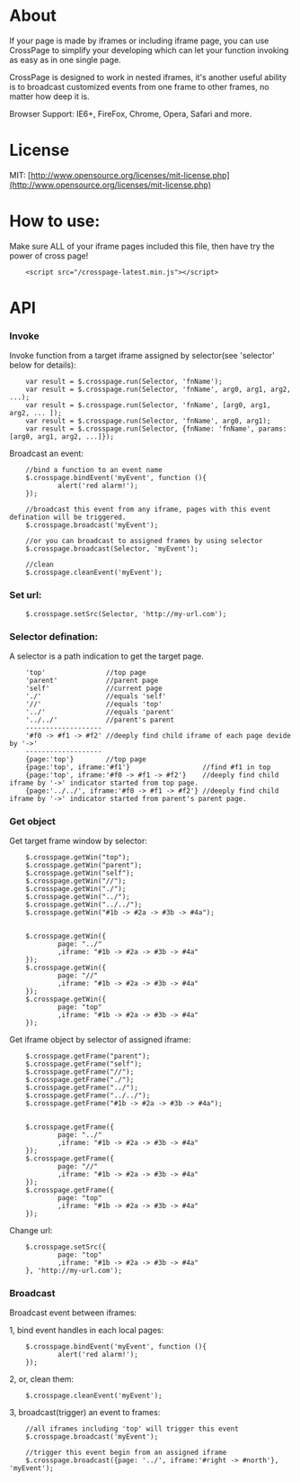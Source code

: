 About
=======

If your page is made by iframes or including iframe page, you can use CrossPage to simplify your developing which can let your function invoking as easy as in one single page.

CrossPage is designed to work in nested iframes, it's another useful ability is to broadcast customized events from one frame to other frames, no matter how deep it is.

Browser Support: IE6+, FireFox, Chrome, Opera, Safari and more.

License
=======
MIT: [http://www.opensource.org/licenses/mit-license.php](http://www.opensource.org/licenses/mit-license.php)


How to use:
=======
Make sure ALL of your iframe pages included this file, then have try the power of cross page!

        <script src="/crosspage-latest.min.js"></script>
        


API
=======

### Invoke

Invoke function from a target iframe assigned by selector(see 'selector' below for details):

        var result = $.crosspage.run(Selector, 'fnName');
        var result = $.crosspage.run(Selector, 'fnName', arg0, arg1, arg2, ...);
        var result = $.crosspage.run(Selector, 'fnName', [arg0, arg1, arg2, ... ]);
        var result = $.crosspage.run(Selector, 'fnName', arg0, arg1);
        var result = $.crosspage.run(Selector, {fnName: 'fnName', params:[arg0, arg1, arg2, ...]});


Broadcast an event:
        
        //bind a function to an event name
        $.crosspage.bindEvent('myEvent', function (){
                alert('red alarm!');
        });
        
        //broadcast this event from any iframe, pages with this event defination will be triggered. 
        $.crosspage.broadcast('myEvent');
        
        //or you can broadcast to assigned frames by using selector
        $.crosspage.broadcast(Selector, 'myEvent');
        
        //clean
        $.crosspage.cleanEvent('myEvent');
        

### Set url:
        
        $.crosspage.setSrc(Selector, 'http://my-url.com');


### Selector defination:
A selector is a path indication to get the target page.

        'top'               //top page
        'parent'            //parent page
        'self'              //current page
        './'                //equals 'self'
        '//'                //equals 'top'
        '../'               //equals 'parent'
        '../../'            //parent's parent
        -------------------
        '#f0 -> #f1 -> #f2' //deeply find child iframe of each page devide by '->' 
        -------------------
        {page:'top'}        //top page
        {page:'top', iframe:'#f1'}                  //find #f1 in top
        {page:'top', iframe:'#f0 -> #f1 -> #f2'}    //deeply find child iframe by '->' indicator started from top page.
        {page:'../../', iframe:'#f0 -> #f1 -> #f2'} //deeply find child iframe by '->' indicator started from parent's parent page.


### Get object
Get target frame window by selector:

        $.crosspage.getWin("top");
        $.crosspage.getWin("parent");
        $.crosspage.getWin("self");
        $.crosspage.getWin("//");
        $.crosspage.getWin("./");
        $.crosspage.getWin("../");
        $.crosspage.getWin("../../");		
        $.crosspage.getWin("#1b -> #2a -> #3b -> #4a");
        
        
        $.crosspage.getWin({ 
                page: "../"
                ,iframe: "#1b -> #2a -> #3b -> #4a"
        });				
        $.crosspage.getWin({ 
                page: "//"
                ,iframe: "#1b -> #2a -> #3b -> #4a"
        });
        $.crosspage.getWin({ 
                page: "top"
                ,iframe: "#1b -> #2a -> #3b -> #4a"
        });
        
Get iframe object by selector of assigned iframe:
        
        $.crosspage.getFrame("parent");
        $.crosspage.getFrame("self");
        $.crosspage.getFrame("//");
        $.crosspage.getFrame("./");
        $.crosspage.getFrame("../");
        $.crosspage.getFrame("../../");		
        $.crosspage.getFrame("#1b -> #2a -> #3b -> #4a");
        
                
        $.crosspage.getFrame({ 
                page: "../"
                ,iframe: "#1b -> #2a -> #3b -> #4a"
        });				
        $.crosspage.getFrame({ 
                page: "//"
                ,iframe: "#1b -> #2a -> #3b -> #4a"
        });
        $.crosspage.getFrame({ 
                page: "top"
                ,iframe: "#1b -> #2a -> #3b -> #4a"
        });
        
Change url:

        $.crosspage.setSrc({ 
                page: "top"
                ,iframe: "#1b -> #2a -> #3b -> #4a"
        }, 'http://my-url.com');

### Broadcast

Broadcast event between iframes:

1, bind event handles in each local pages:

        $.crosspage.bindEvent('myEvent', function (){
                alert('red alarm!');
        });

2, or, clean them:

        $.crosspage.cleanEvent('myEvent');

3, broadcast(trigger) an event to frames:

        //all iframes including 'top' will trigger this event
        $.crosspage.broadcast('myEvent');
        
        //trigger this event begin from an assigned iframe
        $.crosspage.broadcast({page: '../', iframe:'#right -> #north'}, 'myEvent');


